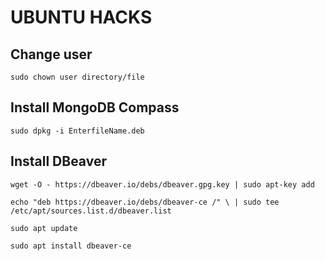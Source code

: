 # UBUNTU HACKS

## Change user
``sudo chown user directory/file``

## Install MongoDB Compass
``sudo dpkg -i EnterfileName.deb``

## Install DBeaver

``wget -O - https://dbeaver.io/debs/dbeaver.gpg.key | sudo apt-key add``

``echo "deb https://dbeaver.io/debs/dbeaver-ce /" \ | sudo tee /etc/apt/sources.list.d/dbeaver.list``

``sudo apt update``

``sudo apt install dbeaver-ce``
